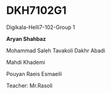 # DKH7102G1
Digikala-Helli7-102-Group 1

**Aryan Shahbaz**

Mohammad Saleh Tavakoli Dakhr Abadi

Mahdi Khademi

Pouyan Raeis Esmaeili

Teacher: Mr.Rasoli
